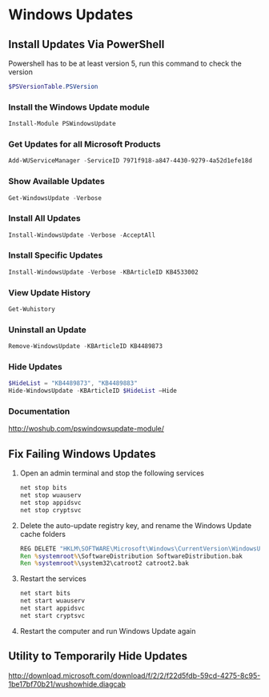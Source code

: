 # Windows Updates

## Install Updates Via PowerShell

Powershell has to be at least version 5, run this command to check the version

```PowerShell
$PSVersionTable.PSVersion
```

### Install the Windows Update module

```PowerShell
Install-Module PSWindowsUpdate
```

### Get Updates for all Microsoft Products

```PowerShell
Add-WUServiceManager -ServiceID 7971f918-a847-4430-9279-4a52d1efe18d
```

### Show Available Updates

```PowerShell
Get-WindowsUpdate -Verbose
```

### Install All Updates

```PowerShell
Install-WindowsUpdate -Verbose -AcceptAll
```

### Install Specific Updates

```PowerShell
Install-WindowsUpdate -Verbose -KBArticleID KB4533002
```


### View Update History

```PowerShell
Get-Wuhistory
```

### Uninstall an Update

```PowerShell
Remove-WindowsUpdate -KBArticleID KB4489873
```

### Hide Updates

```PowerShell
$HideList = "KB4489873", "KB4489883"
Hide-WindowsUpdate -KBArticleID $HideList –Hide
```

### Documentation

<http://woshub.com/pswindowsupdate-module/>

## Fix Failing Windows Updates

1. Open an admin terminal and stop the following services

    ```bat
    net stop bits
    net stop wuauserv
    net stop appidsvc
    net stop cryptsvc
    ```

2. Delete the auto-update registry key, and rename the Windows Update cache folders

    ```bat
    REG DELETE "HKLM\SOFTWARE\Microsoft\Windows\CurrentVersion\WindowsUpdate\Auto Update\" /V RebootRequired /F
    Ren %systemroot%\SoftwareDistribution SoftwareDistribution.bak
    Ren %systemroot%\system32\catroot2 catroot2.bak
    ```

3. Restart the services

    ```bat
    net start bits
    net start wuauserv
    net start appidsvc
    net start cryptsvc 
    ```

4. Restart the computer and run Windows Update again

## Utility to Temporarily Hide Updates

<http://download.microsoft.com/download/f/2/2/f22d5fdb-59cd-4275-8c95-1be17bf70b21/wushowhide.diagcab>
